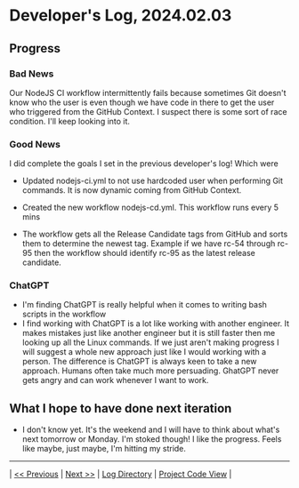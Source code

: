 # Developer's Log, 2024.02.03

## Progress

### Bad News

Our NodeJS CI workflow intermittently fails because sometimes Git doesn't know who the user is even though we have code in there to get the user who triggered from the GitHub Context. I suspect there is some sort of race
condition. I'll keep looking into it.

### Good News

I did complete the goals I set in the previous developer's log! Which were

* Updated nodejs-ci.yml to not use hardcoded user when performing Git commands. It is now dynamic coming from
GitHub Context.

* Created the new workflow nodejs-cd.yml. This workflow runs every 5 mins
* The workflow gets all the Release Candidate tags from GitHub and sorts them to determine the newest
tag. Example if we have rc-54 through rc-95 then the workflow should identify rc-95 as the latest
release candidate.

### ChatGPT

* I'm finding ChatGPT is really helpful when it comes to writing bash scripts in the workflow
* I find working with ChatGPT is a lot like working with another engineer. It makes mistakes just like
another engineer but it is still faster then me looking up all the Linux commands. If we just aren't making
progress I will suggest a whole new approach just like I would working with a person. The difference is ChatGPT is always keen to take a new approach. Humans often take much more persuading. GhatGPT never gets
angry and can work whenever I want to work.

## What I hope to have done next iteration

* I don't know yet. It's the weekend and I will have to think about what's next tomorrow or Monday. I'm stoked though! I like the progress. Feels like maybe, just maybe, I'm hitting my stride.

---
| [<< Previous](https://woodyb.github.io/vending-machine-project/design/developers-log/2024.01.31)
| [Next >>](https://woodyb.github.io/vending-machine-project/design/developers-log/2024.02.13)
| [Log Directory](https://woodyb.github.io/vending-machine-project/design/developers-log/Directory-Of-Developers-Logs)
| [Project Code View](https://github.com/WoodyB/vending-machine-project) |
